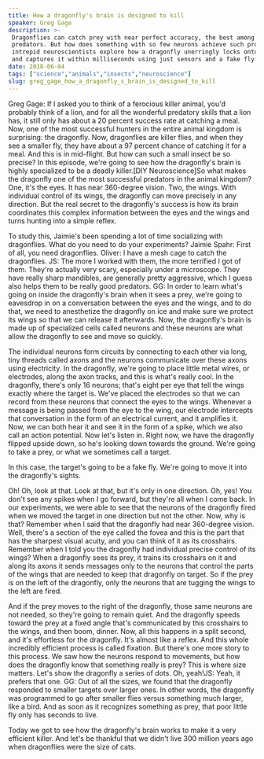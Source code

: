 ```yaml
---
title: How a dragonfly's brain is designed to kill
speaker: Greg Gage
description: >-
 Dragonflies can catch prey with near perfect accuracy, the best among all
 predators. But how does something with so few neurons achieve such prowess? Our
 intrepid neuroscientists explore how a dragonfly unerringly locks onto its preys
 and captures it within milliseconds using just sensors and a fake fly.
date: 2018-06-04
tags: ["science","animals","insects","neuroscience"]
slug: greg_gage_how_a_dragonfly_s_brain_is_designed_to_kill
---
```


Greg Gage: If I asked you to think of a ferocious killer animal, you'd probably think of a
lion, and for all the wonderful predatory skills that a lion has, it still only has about
a 20 percent success rate at catching a meal. Now, one of the most successful hunters in
the entire animal kingdom is surprising: the dragonfly. Now, dragonflies are killer flies,
and when they see a smaller fly, they have about a 97 percent chance of catching it for a
meal. And this is in mid-flight. But how can such a small insect be so precise? In this
episode, we're going to see how the dragonfly's brain is highly specialized to be a deadly
killer.[DIY Neuroscience]So what makes the dragonfly one of the most successful predators
in the animal kingdom? One, it's the eyes. It has near 360-degree vision. Two, the wings.
With individual control of its wings, the dragonfly can move precisely in any direction.
But the real secret to the dragonfly's success is how its brain coordinates this complex
information between the eyes and the wings and turns hunting into a simple
reflex.

To study this, Jaimie's been spending a lot of time socializing with dragonflies. What do
you need to do your experiments? Jaimie Spahr: First of all, you need dragonflies. Oliver: I
have a mesh cage to catch the dragonflies. JS: The more I worked with them, the more
terrified I got of them. They're actually very scary, especially under a microscope. They
have really sharp mandibles, are generally pretty aggressive, which I guess also helps
them to be really good predators. GG: In order to learn what's going on inside the
dragonfly's brain when it sees a prey, we're going to eavesdrop in on a conversation
between the eyes and the wings, and to do that, we need to anesthetize the dragonfly on
ice and make sure we protect its wings so that we can release it afterwards. Now, the
dragonfly's brain is made up of specialized cells called neurons and these neurons are
what allow the dragonfly to see and move so quickly.

The individual neurons form circuits by connecting to each other via long, tiny threads
called axons and the neurons communicate over these axons using electricity. In the
dragonfly, we're going to place little metal wires, or electrodes, along the axon tracks,
and this is what's really cool. In the dragonfly, there's only 16 neurons; that's eight
per eye that tell the wings exactly where the target is. We've placed the electrodes so
that we can record from these neurons that connect the eyes to the wings. Whenever a
message is being passed from the eye to the wing, our electrode intercepts that
conversation in the form of an electrical current, and it amplifies it. Now, we can both
hear it and see it in the form of a spike, which we also call an action potential. Now
let's listen in. Right now, we have the dragonfly flipped upside down, so he's looking
down towards the ground. We're going to take a prey, or what we sometimes call a
target.

In this case, the target's going to be a fake fly. We're going to move it into the
dragonfly's sights.

Oh! Oh, look at that. Look at that, but it's only in one direction. Oh, yes! You don't see
any spikes when I go forward, but they're all when I come back. In our experiments, we were
able to see that the neurons of the dragonfly fired when we moved the target in one
direction but not the other. Now, why is that? Remember when I said that the dragonfly had
near 360-degree vision. Well, there's a section of the eye called the fovea and this is
the part that has the sharpest visual acuity, and you can think of it as its crosshairs.
Remember when I told you the dragonfly had individual precise control of its wings? When a
dragonfly sees its prey, it trains its crosshairs on it and along its axons it sends
messages only to the neurons that control the parts of the wings that are needed to keep
that dragonfly on target. So if the prey is on the left of the dragonfly, only the neurons
that are tugging the wings to the left are fired.

And if the prey moves to the right of the dragonfly, those same neurons are not needed, so
they're going to remain quiet. And the dragonfly speeds toward the prey at a fixed angle
that's communicated by this crosshairs to the wings, and then boom, dinner. Now, all this
happens in a split second, and it's effortless for the dragonfly. It's almost like a
reflex. And this whole incredibly efficient process is called fixation. But there's one
more story to this process. We saw how the neurons respond to movements, but how does the
dragonfly know that something really is prey? This is where size matters. Let's show the
dragonfly a series of dots. Oh, yeah!JS: Yeah, it prefers that one. GG: Out of all the
sizes, we found that the dragonfly responded to smaller targets over larger ones. In other
words, the dragonfly was programmed to go after smaller flies versus something much
larger, like a bird. And as soon as it recognizes something as prey, that poor little fly
only has seconds to live.

Today we got to see how the dragonfly's brain works to make it a very efficient killer.
And let's be thankful that we didn't live 300 million years ago when dragonflies were the
size of cats.

<!--
ad_duration=3.33
comment_count=8
event="DIY Neuroscience"
external_start_time=0
has_talk_citation=0
intro_duration=11.82
is_subtitle_required="False"
is_talk_featured="True"
language="en"
language_swap="False"
native_language="en"
number_of_related_talks=6
number_of_speakers=1
number_of_subtitled_videos=7
number_of_tags=4
number_of_talk_download_languages=7
number_of_talk_more_resources=1
number_of_talk_recommendations=0
number_of_talks_take_actions=0
post_ad_duration=0.83
published_timestamp="2018-06-11 16:08:17"
recording_date="2018-06-04"
speaker_description="Neuroscientist"
speaker_is_published=1
speaker_name="Greg Gage"
talk_name="How a dragonfly's brain is designed to kill"
talks_tags=["science","animals","insects","neuroscience"]
talks_take_action=[]
url_photo_speaker="https://pe.tedcdn.com/images/ted/74cfb3d2b03a8bd1ae153c1945b18ca99c345581_254x191.jpg"
url_photo_talk="https://s3.amazonaws.com/talkstar-photos/uploads/02037dfa-1c89-4b3a-9b1e-3af84180bff1/DIY_Neuroscience_Dragonfly-embed.jpg"
url_webpage="https://www.ted.com/talks/greg_gage_how_a_dragonfly_s_brain_is_designed_to_kill"
video_type_name="Original Content"
-->